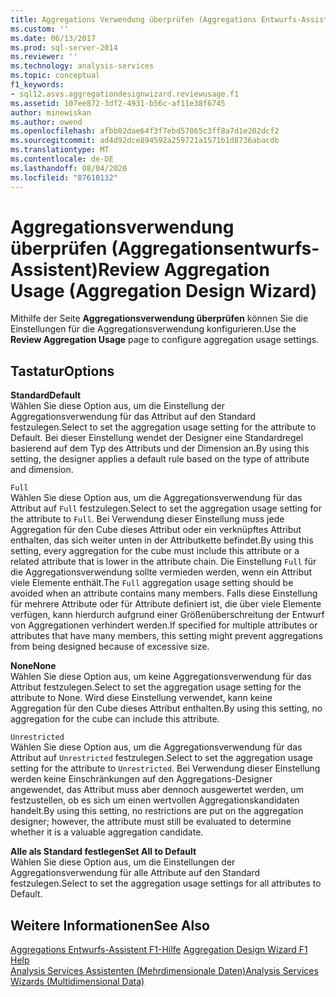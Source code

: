 ```yaml
---
title: Aggregations Verwendung überprüfen (Aggregations Entwurfs-Assistent) | Microsoft-Dokumentation
ms.custom: ''
ms.date: 06/13/2017
ms.prod: sql-server-2014
ms.reviewer: ''
ms.technology: analysis-services
ms.topic: conceptual
f1_keywords:
- sql12.asvs.aggregationdesignwizard.reviewusage.f1
ms.assetid: 107ee872-3df2-4931-b56c-af11e38f6745
author: minewiskan
ms.author: owend
ms.openlocfilehash: afbb02dae64f3f7ebd57065c3ff8a7d1e202dcf2
ms.sourcegitcommit: ad4d92dce894592a259721a1571b1d8736abacdb
ms.translationtype: MT
ms.contentlocale: de-DE
ms.lasthandoff: 08/04/2020
ms.locfileid: "87610132"
---
```

# <a name="review-aggregation-usage-aggregation-design-wizard"></a><span data-ttu-id="61af9-102">Aggregationsverwendung überprüfen (Aggregationsentwurfs-Assistent)</span><span class="sxs-lookup"><span data-stu-id="61af9-102">Review Aggregation Usage (Aggregation Design Wizard)</span></span>
  <span data-ttu-id="61af9-103">Mithilfe der Seite **Aggregationsverwendung überprüfen** können Sie die Einstellungen für die Aggregationsverwendung konfigurieren.</span><span class="sxs-lookup"><span data-stu-id="61af9-103">Use the **Review Aggregation Usage** page to configure aggregation usage settings.</span></span>  
  
## <a name="options"></a><span data-ttu-id="61af9-104">Tastatur</span><span class="sxs-lookup"><span data-stu-id="61af9-104">Options</span></span>  
 <span data-ttu-id="61af9-105">**Standard**</span><span class="sxs-lookup"><span data-stu-id="61af9-105">**Default**</span></span>  
 <span data-ttu-id="61af9-106">Wählen Sie diese Option aus, um die Einstellung der Aggregationsverwendung für das Attribut auf den Standard festzulegen.</span><span class="sxs-lookup"><span data-stu-id="61af9-106">Select to set the aggregation usage setting for the attribute to Default.</span></span> <span data-ttu-id="61af9-107">Bei dieser Einstellung wendet der Designer eine Standardregel basierend auf dem Typ des Attributs und der Dimension an.</span><span class="sxs-lookup"><span data-stu-id="61af9-107">By using this setting, the designer applies a default rule based on the type of attribute and dimension.</span></span>  
  
 `Full`  
 <span data-ttu-id="61af9-108">Wählen Sie diese Option aus, um die Aggregationsverwendung für das Attribut auf `Full` festzulegen.</span><span class="sxs-lookup"><span data-stu-id="61af9-108">Select to set the aggregation usage setting for the attribute to `Full`.</span></span> <span data-ttu-id="61af9-109">Bei Verwendung dieser Einstellung muss jede Aggregation für den Cube dieses Attribut oder ein verknüpftes Attribut enthalten, das sich weiter unten in der Attributkette befindet.</span><span class="sxs-lookup"><span data-stu-id="61af9-109">By using this setting, every aggregation for the cube must include this attribute or a related attribute that is lower in the attribute chain.</span></span> <span data-ttu-id="61af9-110">Die Einstellung `Full` für die Aggregationsverwendung sollte vermieden werden, wenn ein Attribut viele Elemente enthält.</span><span class="sxs-lookup"><span data-stu-id="61af9-110">The `Full` aggregation usage setting should be avoided when an attribute contains many members.</span></span> <span data-ttu-id="61af9-111">Falls diese Einstellung für mehrere Attribute oder für Attribute definiert ist, die über viele Elemente verfügen, kann hierdurch aufgrund einer Größenüberschreitung der Entwurf von Aggregationen verhindert werden.</span><span class="sxs-lookup"><span data-stu-id="61af9-111">If specified for multiple attributes or attributes that have many members, this setting might prevent aggregations from being designed because of excessive size.</span></span>  
  
 <span data-ttu-id="61af9-112">**None**</span><span class="sxs-lookup"><span data-stu-id="61af9-112">**None**</span></span>  
 <span data-ttu-id="61af9-113">Wählen Sie diese Option aus, um keine Aggregationsverwendung für das Attribut festzulegen.</span><span class="sxs-lookup"><span data-stu-id="61af9-113">Select to set the aggregation usage setting for the attribute to None.</span></span> <span data-ttu-id="61af9-114">Wird diese Einstellung verwendet, kann keine Aggregation für den Cube dieses Attribut enthalten.</span><span class="sxs-lookup"><span data-stu-id="61af9-114">By using this setting, no aggregation for the cube can include this attribute.</span></span>  
  
 `Unrestricted`  
 <span data-ttu-id="61af9-115">Wählen Sie diese Option aus, um die Aggregationsverwendung für das Attribut auf `Unrestricted` festzulegen.</span><span class="sxs-lookup"><span data-stu-id="61af9-115">Select to set the aggregation usage setting for the attribute to `Unrestricted`.</span></span> <span data-ttu-id="61af9-116">Bei Verwendung dieser Einstellung werden keine Einschränkungen auf den Aggregations-Designer angewendet, das Attribut muss aber dennoch ausgewertet werden, um festzustellen, ob es sich um einen wertvollen Aggregationskandidaten handelt.</span><span class="sxs-lookup"><span data-stu-id="61af9-116">By using this setting, no restrictions are put on the aggregation designer; however, the attribute must still be evaluated to determine whether it is a valuable aggregation candidate.</span></span>  
  
 <span data-ttu-id="61af9-117">**Alle als Standard festlegen**</span><span class="sxs-lookup"><span data-stu-id="61af9-117">**Set All to Default**</span></span>  
 <span data-ttu-id="61af9-118">Wählen Sie diese Option aus, um die Einstellungen der Aggregationsverwendung für alle Attribute auf den Standard festzulegen.</span><span class="sxs-lookup"><span data-stu-id="61af9-118">Select to set the aggregation usage settings for all attributes to Default.</span></span>  
  
## <a name="see-also"></a><span data-ttu-id="61af9-119">Weitere Informationen</span><span class="sxs-lookup"><span data-stu-id="61af9-119">See Also</span></span>  
 <span data-ttu-id="61af9-120">[Aggregations Entwurfs-Assistent F1-Hilfe](aggregation-design-wizard-f1-help.md) </span><span class="sxs-lookup"><span data-stu-id="61af9-120">[Aggregation Design Wizard F1 Help](aggregation-design-wizard-f1-help.md) </span></span>  
 [<span data-ttu-id="61af9-121">Analysis Services Assistenten &#40;Mehrdimensionale Daten&#41;</span><span class="sxs-lookup"><span data-stu-id="61af9-121">Analysis Services Wizards &#40;Multidimensional Data&#41;</span></span>](analysis-services-wizards-multidimensional-data.md)  
  
  

